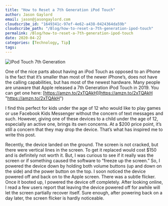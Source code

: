 ```yaml
---
title: "How to Reset a 7th Generation iPod Touch"
author: Jason Gaylord
email: jason@jasongaylord.com
cloudscribe_id: "1649341c-97ef-4e62-a438-0424364da59b"
cloudscribe_path: "/Blog/how-to-reset-a-7th-generation-ipod-touch"
permalink: /Blog/how-to-reset-a-7th-generation-ipod-touch
date: 2020-04-22
categories: [Technology, Tip]
tags: 
---
```


![iPod Touch 7th Generation](https://cdn.jasongaylord.com/images/2020/04/22/iPodTouch.jpg)


One of the nice parts about having an iPod Touch as opposed to an iPhone is the fact that it’s smaller than most of the newer iPhone’s, does not have the calling capabilities, but has most of the newest hardware. Many people are unaware that Apple released a 7th Generation iPod Touch in 2019. You can get one here: [https://amzn.to/2xTQAkH](https://amzn.to/2xTQAkH "https://amzn.to/2xTQAkH")

I find this perfect for kids under the age of 12 who would like to play games or use Facebook Kids Messenger without the concern of text messages and such. However, giving one of these devices to a child under the age of 12, especially an active one, brings its own concerns. At a $200 price point, it’s still a concern that they may drop the device. That’s what has inspired me to write this post.

Recently, the device landed on the ground. The screen is not cracked, but there were vertical lines in the screen. To get it replaced would cost $150 and is definitely not worth it. But, I was curious to see if it really was the screen or if something caused the software to “freeze up the screen.” So, I powered the device down by holding both volume buttons (up and down on the side) and the power button on the top. I soon noticed the device powered off and back on to the Apple screen. There was a subtle flicker.  Once it booted up, I powered the device off completely. After looking online, I read a few users report that leaving the device powered off for awhile will let the screen partially recover itself. Sure enough, after powering back on a day later, the screen flicker is hardly noticeable.
